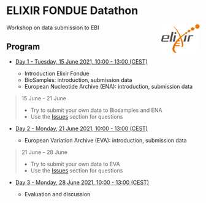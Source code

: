 # ELIXIR FONDUE Datathon 

<img align="right" src="images/logo_elixir.png" width="100"/>

Workshop on data submission to EBI

## Program

* [Day 1 - Tuesday, 15 June 2021, 10:00 - 13:00 (CEST)](day_1.md)

  - Introduction Elixir Fondue
  - BioSamples: introduction, submission data
  - European Nucleotide Archive (ENA): introduction, submission data
  
> 15 June - 21 June
>
>  - Try to submit your own data to Biosamples and ENA
>  - Use the [Issues](../../../issues) section for questions

* [Day 2 - Monday, 21 June 2021, 10:00 - 13:00 (CEST)](day_2.md)

  - European Variation Archive (EVA): introduction, submission data

> 21 June - 28 June
>
>  - Try to submit your own data to EVA
>  - Use the [Issues](../../../issues) section for questions

* [Day 3 - Monday, 28 June 2021, 10:00 - 13:00 (CEST)](day_3.md)

  - Evaluation and discussion



